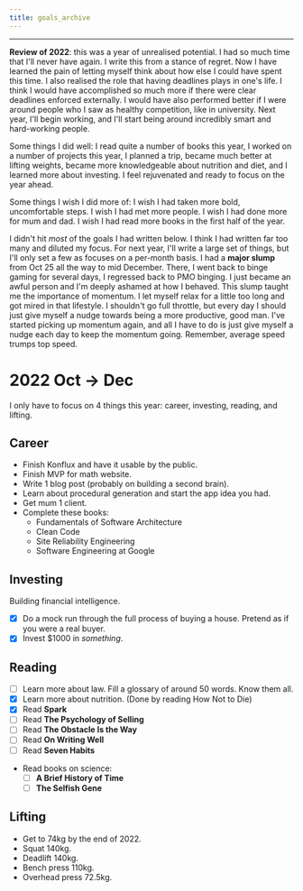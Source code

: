 ```yaml
---
title: goals_archive
---
```




--- 

**Review of 2022**: this was a year of unrealised potential. I had so much time that I'll never have again. I write this from a stance of regret. Now I have learned the pain of letting myself think about how else I could have spent this time. I also realised the role that having deadlines plays in one's life. I think I would have accomplished so much more if there were clear deadlines enforced externally. I would have also performed better if I were around people who I saw as healthy competition, like in university. Next year, I'll begin working, and I'll start being around incredibly smart and hard-working people.

Some things I did well: I read quite a number of books this year, I worked on a number of projects this year, I planned a trip, became much better at lifting weights, became more knowledgeable about nutrition and diet, and I learned more about investing. I feel rejuvenated and ready to focus on the year ahead.

Some things I wish I did more of: I wish I had taken more bold, uncomfortable steps. I wish I had met more people. I wish I had done more for mum and dad. I wish I had read more books in the first half of the year.

I didn't hit *most* of the goals I had written below. I think I had written far too many and diluted my focus. For next year, I'll write a large set of things, but I'll only set a few as focuses on a per-month basis. I had a **major slump** from Oct 25 all the way to mid December. There, I went back to binge gaming for several days, I regressed back to PMO binging. I just became an awful person and I'm deeply ashamed at how I behaved. This slump taught me the importance of momentum. I let myself relax for a little too long and got mired in that lifestyle. I shouldn't go full throttle, but every day I should just give myself a nudge towards being a more productive, good man. I've started picking up momentum again, and all I have to do is just give myself a nudge each day to keep the momentum going. Remember, average speed trumps top speed.

# 2022 Oct → Dec
I only have to focus on 4 things this year: career, investing, reading, and lifting. 

## Career
- Finish Konflux and have it usable by the public.
- Finish MVP for math website.
- Write 1 blog post (probably on building a second brain).
- Learn about procedural generation and start the app idea you had.
- Get mum 1 client.
- Complete these books:
    - Fundamentals of Software Architecture
    - Clean Code
    - Site Reliability Engineering
    - Software Engineering at Google

## Investing
Building financial intelligence.
- [x] Do a mock run through the full process of buying a house. Pretend as if you were a real buyer.
- [x] Invest $1000 in *something*.

## Reading
- [ ] Learn more about law. Fill a glossary of around 50 words. Know them all.
- [x] Learn more about nutrition. (Done by reading How Not to Die)
- [x] Read **Spark**
- [ ] Read **The Psychology of Selling**
- [ ] Read **The Obstacle Is the Way**
- [ ] Read **On Writing Well**
- [ ] Read **Seven Habits**
- Read books on science: 
    - [ ] **A Brief History of Time**
    - [ ] **The Selfish Gene**

## Lifting
- Get to 74kg by the end of 2022.
- Squat 140kg.
- Deadlift 140kg.
- Bench press 110kg.
- Overhead press 72.5kg.

